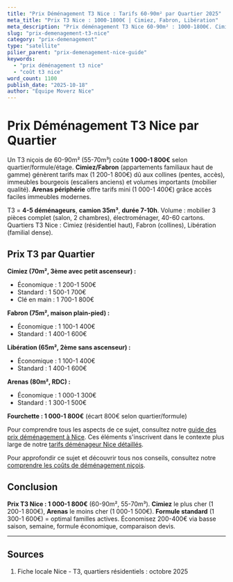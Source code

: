 ```yaml
---
title: "Prix Déménagement T3 Nice : Tarifs 60-90m² par Quartier 2025"
meta_title: "Prix T3 Nice : 1000-1800€ | Cimiez, Fabron, Libération"
meta_description: "Prix déménagement T3 Nice 60-90m² : 1000-1800€. Cimiez 1200-1800€, Libération 1100-1600€, Arenas 1000-1400€. 55-70m³. Guide complet."
slug: "prix-demenagement-t3-nice"
category: "prix-demenagement"
type: "satellite"
pilier_parent: "prix-demenagement-nice-guide"
keywords:
  - "prix déménagement t3 nice"
  - "coût t3 nice"
word_count: 1100
publish_date: "2025-10-18"
author: "Équipe Moverz Nice"
---
```


# Prix Déménagement T3 Nice par Quartier

Un T3 niçois de 60-90m² (55-70m³) coûte **1 000-1 800€** selon quartier/formule/étage. **Cimiez/Fabron** (appartements familiaux haut de gamme) génèrent tarifs max (1 200-1 800€) dû aux collines (pentes, accès), immeubles bourgeois (escaliers anciens) et volumes importants (mobilier qualité). **Arenas périphérie** offre tarifs mini (1 000-1 400€) grâce accès faciles immeubles modernes.

T3 = **4-5 déménageurs**, **camion 35m³**, **durée 7-10h**. Volume : mobilier 3 pièces complet (salon, 2 chambres), électroménager, 40-60 cartons. Quartiers T3 Nice : Cimiez (résidentiel haut), Fabron (collines), Libération (familial dense).

## Prix T3 par Quartier

**Cimiez (70m², 3ème avec petit ascenseur) :**
- Économique : 1 200-1 500€
- Standard : 1 500-1 700€
- Clé en main : 1 700-1 800€

**Fabron (75m², maison plain-pied) :**
- Économique : 1 100-1 400€
- Standard : 1 400-1 600€

**Libération (65m², 2ème sans ascenseur) :**
- Économique : 1 100-1 400€
- Standard : 1 400-1 600€

**Arenas (80m², RDC) :**
- Économique : 1 000-1 300€
- Standard : 1 300-1 500€

**Fourchette : 1 000-1 800€** (écart 800€ selon quartier/formule)

Pour comprendre tous les aspects de ce sujet, consultez notre [guide des prix déménagement à Nice](/blog/prix/prix-demenagement-nice-guide). Ces éléments s'inscrivent dans le contexte plus large de notre [tarifs déménageur Nice détaillés](/blog/prix/prix-demenagement-nice-guide).



Pour approfondir ce sujet et découvrir tous nos conseils, consultez notre [comprendre les coûts de déménagement niçois](/blog/prix/prix-demenagement-nice-guide).

## Conclusion

**Prix T3 Nice : 1 000-1 800€** (60-90m², 55-70m³). **Cimiez** le plus cher (1 200-1 800€), **Arenas** le moins cher (1 000-1 500€). **Formule standard** (1 300-1 600€) = optimal familles actives. Économisez 200-400€ via basse saison, semaine, formule économique, comparaison devis.

---

## Sources

1. Fiche locale Nice - T3, quartiers résidentiels : octobre 2025


